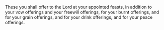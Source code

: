 These you shall offer to the Lord at your appointed feasts, in addition to your vow offerings and your freewill offerings, for your burnt offerings, and for your grain offerings, and for your drink offerings, and for your peace offerings.
